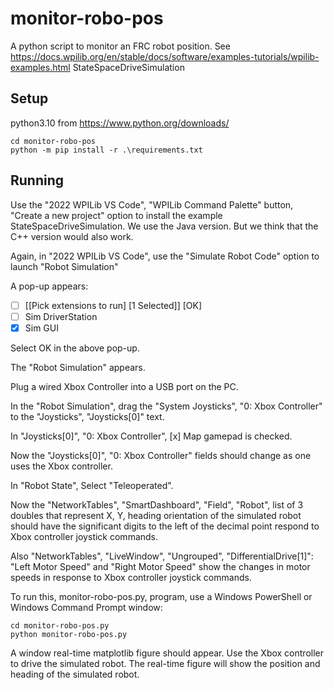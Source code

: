 # monitor-robo-pos

A python script to monitor an FRC robot position. 
See https://docs.wpilib.org/en/stable/docs/software/examples-tutorials/wpilib-examples.html
StateSpaceDriveSimulation

## Setup

python3.10 from https://www.python.org/downloads/

```shell
cd monitor-robo-pos
python -m pip install -r .\requirements.txt
```

## Running

Use the "2022 WPILib VS Code", "WPILib Command Palette" button, "Create a new project" option 
to install the example StateSpaceDriveSimulation.
We use the Java version. But we think that the C++ version would also work.

Again, in "2022 WPILib VS Code", use the "Simulate Robot Code" option to 
launch "Robot Simulation"

A pop-up appears:

- [ ] [[Pick extensions to run] [1 Selected]] [OK]
- [ ] Sim DriverStation
- [X] Sim GUI

Select OK in the above pop-up.

The "Robot Simulation" appears.

Plug a wired Xbox Controller into a USB port on the PC.

In the "Robot Simulation", drag the "System Joysticks", "0: Xbox Controller" to the 
"Joysticks", "Joysticks[0]" text.

In "Joysticks[0]", "0: Xbox Controller", [x] Map gamepad is checked.

Now the "Joysticks[0]", "0: Xbox Controller" fields should change as one uses the Xbox controller.

In "Robot State", Select "Teleoperated".

Now the "NetworkTables", "SmartDashboard", "Field", "Robot", list of 3 doubles that
represent X, Y, heading orientation of the simulated robot should have the significant
digits to the left of the decimal point respond to Xbox controller joystick commands.

Also "NetworkTables", "LiveWindow", "Ungrouped", "DifferentialDrive[1]": 
"Left Motor Speed" and "Right Motor Speed" show the changes in motor speeds in
response to Xbox controller joystick commands.

To run this, monitor-robo-pos.py, program, use a Windows PowerShell or Windows
Command Prompt window:

```shell
cd monitor-robo-pos.py
python monitor-robo-pos.py
```

A window real-time matplotlib figure should appear. Use the Xbox controller
to drive the simulated robot. The real-time figure will show 
the position and heading of the simulated robot.


